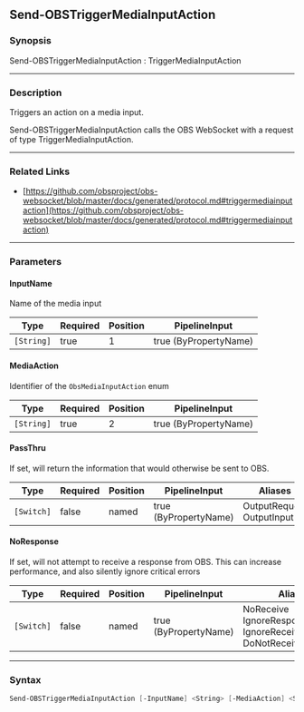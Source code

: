 Send-OBSTriggerMediaInputAction
-------------------------------




### Synopsis
Send-OBSTriggerMediaInputAction : TriggerMediaInputAction



---


### Description

Triggers an action on a media input.


Send-OBSTriggerMediaInputAction calls the OBS WebSocket with a request of type TriggerMediaInputAction.



---


### Related Links
* [https://github.com/obsproject/obs-websocket/blob/master/docs/generated/protocol.md#triggermediainputaction](https://github.com/obsproject/obs-websocket/blob/master/docs/generated/protocol.md#triggermediainputaction)





---


### Parameters
#### **InputName**

Name of the media input






|Type      |Required|Position|PipelineInput        |
|----------|--------|--------|---------------------|
|`[String]`|true    |1       |true (ByPropertyName)|



#### **MediaAction**

Identifier of the `ObsMediaInputAction` enum






|Type      |Required|Position|PipelineInput        |
|----------|--------|--------|---------------------|
|`[String]`|true    |2       |true (ByPropertyName)|



#### **PassThru**

If set, will return the information that would otherwise be sent to OBS.






|Type      |Required|Position|PipelineInput        |Aliases                      |
|----------|--------|--------|---------------------|-----------------------------|
|`[Switch]`|false   |named   |true (ByPropertyName)|OutputRequest<br/>OutputInput|



#### **NoResponse**

If set, will not attempt to receive a response from OBS.
This can increase performance, and also silently ignore critical errors






|Type      |Required|Position|PipelineInput        |Aliases                                                                |
|----------|--------|--------|---------------------|-----------------------------------------------------------------------|
|`[Switch]`|false   |named   |true (ByPropertyName)|NoReceive<br/>IgnoreResponse<br/>IgnoreReceive<br/>DoNotReceiveResponse|





---


### Syntax
```PowerShell
Send-OBSTriggerMediaInputAction [-InputName] <String> [-MediaAction] <String> [-PassThru] [-NoResponse] [<CommonParameters>]
```
